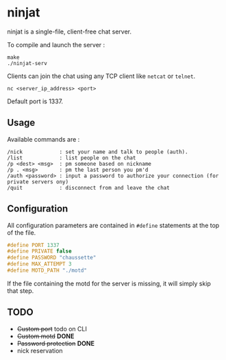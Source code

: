 # ninjat

ninjat is a single-file, client-free chat server.

To compile and launch the server : 

```
make
./ninjat-serv
```

Clients can join the chat using any TCP client like `netcat` or `telnet`.

```
nc <server_ip_address> <port>
```

Default port is 1337.

## Usage

Available commands are :

```
/nick            : set your name and talk to people (auth).
/list            : list people on the chat
/p <dest> <msg>  : pm someone based on nickname
/p . <msg>       : pm the last person you pm'd
/auth <password> : input a password to authorize your connection (for private servers ony)
/quit            : disconnect from and leave the chat
```

## Configuration

All configuration parameters are contained in `#define` statements at the top of the file.

```cpp
#define PORT 1337
#define PRIVATE false
#define PASSWORD "chaussette"
#define MAX_ATTEMPT 3
#define MOTD_PATH "./motd"
```

If the file containing the motd for the server is missing, it will simply skip that step.

## TODO

- ~~Custom port~~ todo on CLI
- ~~Custom motd~~ **DONE**
- ~~Password protection~~ **DONE**
- nick reservation 
